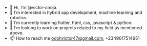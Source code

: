 - 👋 Hi, I’m @victor-onoja.
- 👀 I’m interested in hybrid app development, machine learning and robotics.
- 🌱 I’m currently learning flutter, html, css, javascript & python.
- 💞️ I’m looking to work on projects related to my field as mentioned above.
- 📫 How to reach me odohvictor47@gmail.com, +2349017514951

<!---
victor-onoja/victor-onoja is a ✨ special ✨ repository because its `README.md` (this file) appears on your GitHub profile.
You can click the Preview link to take a look at your changes.
--->
